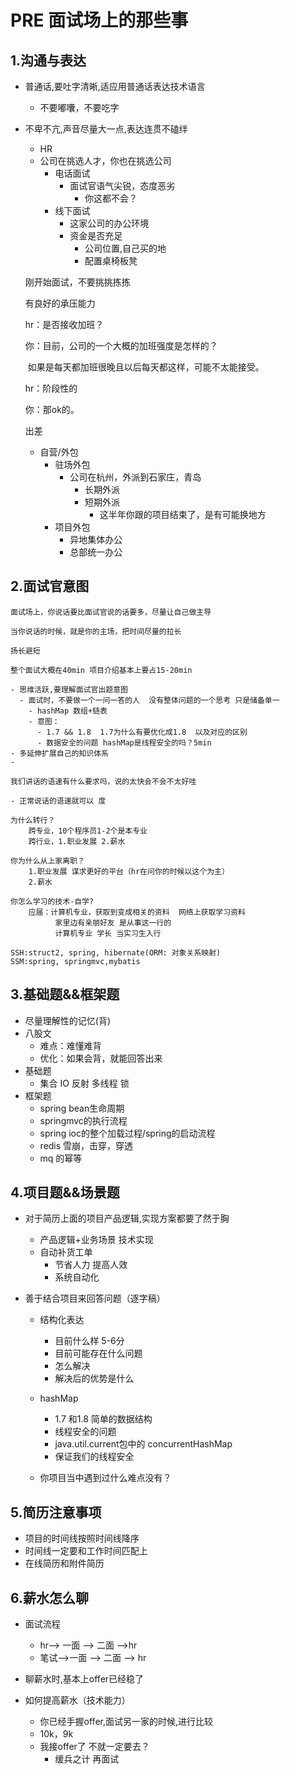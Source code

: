 # PRE 面试场上的那些事



## 1.沟通与表达

- 普通话,要吐字清晰,适应用普通话表达技术语言

  - 不要嘟囔，不要吃字

- 不卑不亢,声音尽量大一点,表达连贯不磕绊

  - HR
  - 公司在挑选人才，你也在挑选公司
    - 电话面试
      - 面试官语气尖锐，态度恶劣
        - 你这都不会？
    - 线下面试
      - 这家公司的办公环境
      - 资金是否充足
        - 公司位置,自己买的地
        - 配置桌椅板凳

  

  刚开始面试，不要挑挑拣拣

  

  有良好的承压能力

  hr：是否接收加班？

  你：目前，公司的一个大概的加班强度是怎样的？

  ​        如果是每天都加班很晚且以后每天都这样，可能不太能接受。

  hr：阶段性的

  你：那ok的。

  

  出差

  - 自营/外包
    - 驻场外包
      - 公司在杭州，外派到石家庄，青岛
        - 长期外派
        - 短期外派
          - 这半年你跟的项目结束了，是有可能换地方
    - 项目外包	
      - 异地集体办公
      - 总部统一办公



## 2.面试官意图

```
面试场上，你说话要比面试官说的话要多，尽量让自己做主导

当你说话的时候，就是你的主场，把时间尽量的拉长 

扬长避短

整个面试大概在40min 项目介绍基本上要占15-20min

- 思维活跃,要理解面试官出题意图   
  - 面试时，不要做一个一问一答的人  没有整体问题的一个思考 只是储备单一
    - hashMap 数组+链表
    - 意图：
      - 1.7 && 1.8  1.7为什么有要优化成1.8  以及对应的区别
      - 数据安全的问题 hashMap是线程安全的吗？5min
- 多延伸扩展自己的知识体系
- 

我们讲话的语速有什么要求吗，说的太快会不会不太好哇 

- 正常说话的语速就可以 度

为什么转行？
	跨专业，10个程序员1-2个是本专业
	跨行业，1.职业发展 2.薪水

你为什么从上家离职？
	1.职业发展 谋求更好的平台（hr在问你的时候以这个为主）
    2.薪水

你怎么学习的技术-自学? 
	应届：计算机专业，获取到变成相关的资料  网络上获取学习资料
	      家里边有亲朋好友 是从事这一行的 
	      计算机专业 学长 当实习生入行
 	
SSH:struct2, spring, hibernate(ORM: 对象关系映射)
SSM:spring, springmvc,mybatis
```







## 3.基础题&&框架题

- 尽量理解性的记忆(背)
- 八股文
  - 难点：难懂难背
  - 优化：如果会背，就能回答出来
- 基础题
  - 集合 IO 反射 多线程 锁
- 框架题
  - spring bean生命周期
  - springmvc的执行流程
  - spring ioc的整个加载过程/spring的启动流程
  - redis 雪崩，击穿，穿透
  - mq 的幂等



## 4.项目题&&场景题

- 对于简历上面的项目产品逻辑,实现方案都要了然于胸

  - 产品逻辑+业务场景  技术实现
  - 自动补货工单  
    - 节省人力 提高人效 
    - 系统自动化

- 善于结合项目来回答问题（逐字稿）
  - 结构化表达

    - 目前什么样 5-6分
    - 目前可能存在什么问题 
    - 怎么解决
    - 解决后的优势是什么

  - hashMap

    - 1.7 和1.8 简单的数据结构
    - 线程安全的问题
    - java.util.current包中的 concurrentHashMap
    - 保证我们的线程安全

  - 你项目当中遇到过什么难点没有？

    

## 5.简历注意事项

- 项目的时间线按照时间线降序
- 时间线一定要和工作时间匹配上
- 在线简历和附件简历



## 6.薪水怎么聊

- 面试流程

  - hr--> 一面 --> 二面 -->hr
  - 笔试-->一面 --> 二面 --> hr

- 聊薪水时,基本上offer已经稳了

- 如何提高薪水（技术能力）

  - 你已经手握offer,面试另一家的时候,进行比较
  - 10k，9k
  - 我接offer了 不就一定要去？
    - 缓兵之计 再面试


